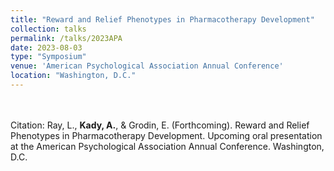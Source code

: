 ```yaml
---	
title: "Reward and Relief Phenotypes in Pharmacotherapy Development"	
collection: talks	
permalink: /talks/2023APA
date: 2023-08-03
type: "Symposium"
venue: 'American Psychological Association Annual Conference'
location: "Washington, D.C."
---	
```


<br><br>
Citation: Ray, L., <b>Kady, A.</b>, & Grodin, E. (Forthcoming). Reward and Relief Phenotypes in Pharmacotherapy Development. Upcoming oral presentation at the American Psychological Association Annual Conference. Washington, D.C.
<br><br>
